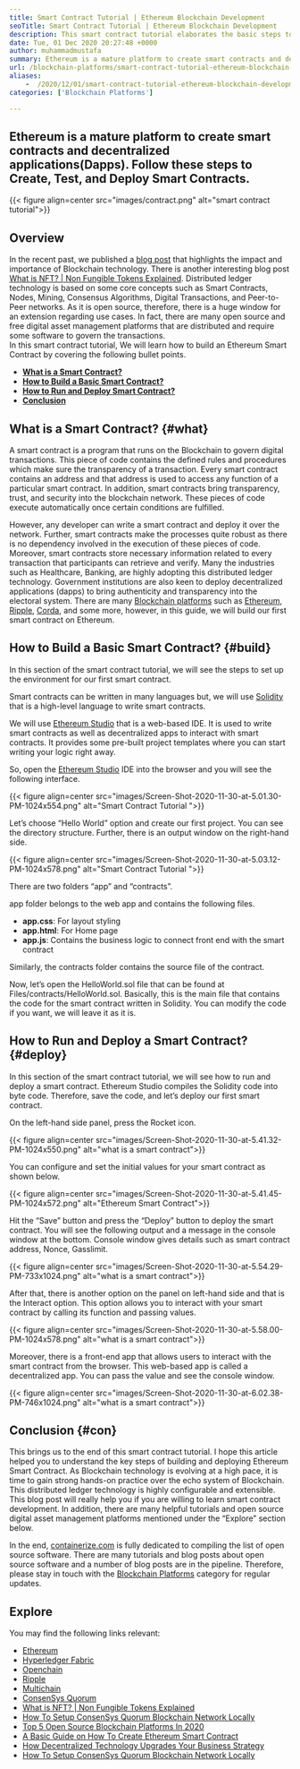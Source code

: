 ```yaml
---
title: Smart Contract Tutorial | Ethereum Blockchain Development
seoTitle: Smart Contract Tutorial | Ethereum Blockchain Development
description: This smart contract tutorial elaborates the basic steps to create Ethereum Smart Contracts. Ethereum is an open source, secure, distributed blockchain network.
date: Tue, 01 Dec 2020 20:27:48 +0000
author: muhammadmustafa
summary: Ethereum is a mature platform to create smart contracts and decentralized applications(Dapps). Follow these steps to Create, Test, and Deploy Smart Contracts.
url: /blockchain-platforms/smart-contract-tutorial-ethereum-blockchain-development/
aliases: 
    -  /2020/12/01/smart-contract-tutorial-ethereum-blockchain-development/
categories: ['Blockchain Platforms']

---
```

## Ethereum is a mature platform to create smart contracts and decentralized applications(Dapps). Follow these steps to Create, Test, and Deploy Smart Contracts.

{{< figure align=center src="images/contract.png" alt="smart contract tutorial">}}  

## Overview

In the recent past, we published a [blog post][1] that highlights the impact and importance of Blockchain technology. There is another interesting blog post [What is NFT? | Non Fungible Tokens Explained][2]. Distributed ledger technology is based on some core concepts such as Smart Contracts, Nodes, Mining, Consensus Algorithms, Digital Transactions, and Peer-to-Peer networks. As it is open source, therefore, there is a huge window for an extension regarding use cases. In fact, there are many open source and free digital asset management platforms that are distributed and require some software to govern the transactions.  
In this smart contract tutorial, We will learn how to build an Ethereum Smart Contract by covering the following bullet points.

  * [**What is a Smart Contract?**][3]
  * [**How to Build a Basic Smart Contract?**][4]
  * [**How to Run and Deploy Smart Contract?**][5]
  * [**Conclusion**][6] 

## What is a Smart Contract? {#what}

A smart contract is a program that runs on the Blockchain to govern digital transactions. This piece of code contains the defined rules and procedures which make sure the transparency of a transaction. Every smart contract contains an address and that address is used to access any function of a particular smart contract. In addition, smart contracts bring transparency, trust, and security into the blockchain network. These pieces of code execute automatically once certain conditions are fulfilled. 

However, any developer can write a smart contract and deploy it over the network. Further, smart contracts make the processes quite robust as there is no dependency involved in the execution of these pieces of code. Moreover, smart contracts store necessary information related to every transaction that participants can retrieve and verify. Many the industries such as Healthcare, Banking, are highly adopting this distributed ledger technology. Government institutions are also keen to deploy decentralized applications (dapps) to bring authenticity and transparency into the electoral system. There are many [Blockchain platforms][7] such as [Ethereum][8], [Ripple][9], [Corda][10], and some more, however, in this guide, we will build our first smart contract on Ethereum. 

## How to Build a Basic Smart Contract? {#build}

In this section of the smart contract tutorial, we will see the steps to set up the environment for our first smart contract.

Smart contracts can be written in many languages but, we will use [Solidity][11] that is a high-level language to write smart contracts. 

We will use [Ethereum Studio][12] that is a web-based IDE. It is used to write smart contracts as well as decentralized apps to interact with smart contracts. It provides some pre-built project templates where you can start writing your logic right away. 

So, open the [Ethereum Studio][12] IDE into the browser and you will see the following interface.

{{< figure align=center src="images/Screen-Shot-2020-11-30-at-5.01.30-PM-1024x554.png" alt="Smart Contract Tutorial ">}}  

Let’s choose “Hello World” option and create our first project. You can see the directory structure. Further, there is an output window on the right-hand side. 

{{< figure align=center src="images/Screen-Shot-2020-11-30-at-5.03.12-PM-1024x578.png" alt="Smart Contract Tutorial ">}}  

There are two folders “app” and “contracts”. 

app folder belongs to the web app and contains the following files.

  * **app.css**: For layout styling 
  * **app.html**: For Home page 
  * **app.js**: Contains the business logic to connect front end with the smart contract

Similarly, the contracts folder contains the source file of the contract.

Now, let’s open the HelloWorld.sol file that can be found at Files/contracts/HelloWorld.sol. Basically, this is the main file that contains the code for the smart contract written in Solidity. You can modify the code if you want, we will leave it as it is. 

## How to Run and Deploy a Smart Contract? {#deploy}

In this section of the smart contract tutorial, we will see how to run and deploy a smart contract. Ethereum Studio compiles the Solidity code into byte code. Therefore, save the code, and let’s deploy our first smart contract.

On the left-hand side panel, press the Rocket icon. 

{{< figure align=center src="images/Screen-Shot-2020-11-30-at-5.41.32-PM-1024x550.png" alt="what is a smart contract">}}  

You can configure and set the initial values for your smart contract as shown below.

{{< figure align=center src="images/Screen-Shot-2020-11-30-at-5.41.45-PM-1024x572.png" alt="Ethereum Smart Contract">}}  

Hit the “Save” button and press the “Deploy” button to deploy the smart contract. You will see the following output and a message in the console window at the bottom. Console window gives details such as smart contract address, Nonce, Gasslimit. 

{{< figure align=center src="images/Screen-Shot-2020-11-30-at-5.54.29-PM-733x1024.png" alt="what is a smart contract">}}  

After that, there is another option on the panel on left-hand side and that is the Interact option. This option allows you to interact with your smart contract by calling its function and passing values. 

{{< figure align=center src="images/Screen-Shot-2020-11-30-at-5.58.00-PM-1024x578.png" alt="what is a smart contract">}}  

Moreover, there is a front-end app that allows users to interact with the smart contract from the browser. This web-based app is called a decentralized app. You can pass the value and see the console window.

{{< figure align=center src="images/Screen-Shot-2020-11-30-at-6.02.38-PM-746x1024.png" alt="what is a smart contract">}}  

## Conclusion {#con}

This brings us to the end of this smart contract tutorial. I hope this article helped you to understand the key steps of building and deploying Ethereum Smart Contract. As Blockchain technology is evolving at a high pace, it is time to gain strong hands-on practice over the echo system of Blockchain. This distributed ledger technology is highly configurable and extensible. This blog post will really help you if you are willing to learn smart contract development. In addition, there are many helpful tutorials and open source digital asset management platforms mentioned under the “Explore” section below.

In the end, [containerize.com][13] is fully dedicated to compiling the list of open source software. There are many tutorials and blog posts about open source software and a number of blog posts are in the pipeline. Therefore, please stay in touch with the [Blockchain Platforms][7] category for regular updates.

## Explore

You may find the following links relevant:

  * [Ethereum][8]
  * [Hyperledger Fabric][14]
  * [Openchain][15]
  * [Ripple][16]
  * [Multichain][17]
  * [ConsenSys Quorum][18]
  * [What is NFT? | Non Fungible Tokens Explained][2]
  * [How To Setup ConsenSys Quorum Blockchain Network Locally][19]
  * [Top 5 Open Source Blockchain Platforms In 2020][20]
  * [A Basic Guide on How To Create Ethereum Smart Contract][21]
  * [How Decentralized Technology Upgrades Your Business Strategy][22]
  * [How To Setup ConsenSys Quorum Blockchain Network Locally][19]

 [1]: https://blog.containerize.com/2020/11/27/how-blockchain-technology-can-upgrade-your-business-strategy/
 [2]: https://blog.containerize.com/2021/11/23/what-is-nft-non-fungible-tokens-explained/
 [3]: #what
 [4]: #build
 [5]: #deploy
 [6]: #con
 [7]: https://products.containerize.com/blockchain-platforms/
 [8]: https://products.containerize.com/blockchain-platforms/ethereum
 [9]: https://ripple.com/
 [10]: https://www.corda.net/
 [11]: https://docs.soliditylang.org/en/v0.7.4/
 [12]: https://studio.ethereum.org/
 [13]: https://www.containerize.com/
 [14]: https://products.containerize.com/blockchain-platforms/hyperledger-fabric
 [15]: https://products.containerize.com/blockchain-platforms/openchain
 [16]: https://products.containerize.com/blockchain-platforms/ripple
 [17]: https://products.containerize.com/blockchain-platforms/multichain
 [18]: https://products.containerize.com/blockchain-platforms/consensys-quorum
 [19]: https://blog.containerize.com/2021/04/30/how-to-setup-consensys-quorum-blockchain-network-locally/
 [20]: https://blog.containerize.com/2020/12/11/top-5-open-source-blockchain-platforms-in-2020/
 [21]: https://blog.containerize.com/2020/12/01/a-basic-guide-on-how-to-create-ethereum-smart-contract/
 [22]: https://blog.containerize.com/2020/11/27/how-decentralized-technology-upgrades-your-business-strategy/